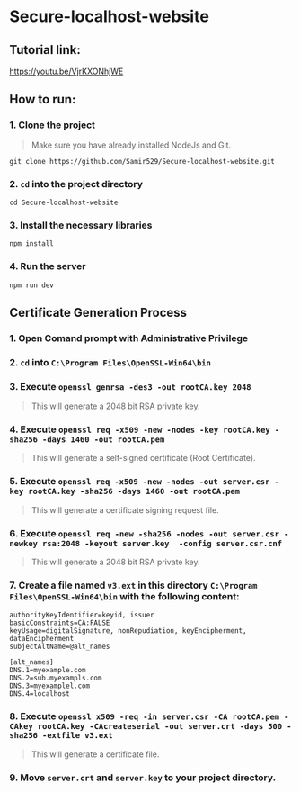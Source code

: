 # Secure-localhost-website

## Tutorial link:
https://youtu.be/VjrKXONhjWE

## How to run:
### 1. Clone the project
> Make sure you have already installed NodeJs and Git.
```
git clone https://github.com/Samir529/Secure-localhost-website.git
```

### 2. ```cd``` into the project directory
```
cd Secure-localhost-website
```
### 3. Install the necessary libraries
```
npm install
```
### 4. Run the server
```
npm run dev
```


## Certificate Generation Process
### 1. Open Comand prompt with Administrative Privilege

### 2. ```cd``` into ```C:\Program Files\OpenSSL-Win64\bin```

### 3. Execute ```openssl genrsa -des3 -out rootCA.key 2048```
> This will generate a 2048 bit RSA private key.

### 4. Execute ```openssl req -x509 -new -nodes -key rootCA.key -sha256 -days 1460 -out rootCA.pem```
> This will generate a self-signed certificate (Root Certificate).

### 5. Execute ```openssl req -x509 -new -nodes -out server.csr -key rootCA.key -sha256 -days 1460 -out rootCA.pem```
> This will generate a certificate signing request file.

### 6. Execute ```openssl req -new -sha256 -nodes -out server.csr -newkey rsa:2048 -keyout server.key  -config server.csr.cnf```
> This will generate a 2048 bit RSA private key.

### 7. Create a file named ```v3.ext``` in this directory ```C:\Program Files\OpenSSL-Win64\bin``` with the following content:
```
authorityKeyIdentifier=keyid, issuer
basicConstraints=CA:FALSE
keyUsage=digitalSignature, nonRepudiation, keyEncipherment, dataEncipherment
subjectAltName=@alt_names

[alt_names]
DNS.1=myexample.com
DNS.2=sub.myexampls.com
DNS.3=myexamplel.com
DNS.4=localhost
```

### 8. Execute ```openssl x509 -req -in server.csr -CA rootCA.pem -CAkey rootCA.key -CAcreateserial -out server.crt -days 500 -sha256 -extfile v3.ext```
> This will generate a certificate file.

### 9. Move ```server.crt``` and ```server.key``` to your project directory.

